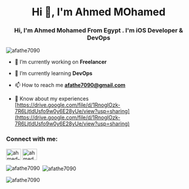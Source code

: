 <h1 align="center">Hi 👋, I'm Ahmed MOhamed</h1>
<h3 align="center">Hi, I'm Ahmed Mohamed From Egypt . I'm iOS Developer & DevOps</h3>

<p align="left"> <img src="https://komarev.com/ghpvc/?username=afathe7090&label=Profile%20views&color=0e75b6&style=flat" alt="afathe7090" /> </p>

- 🔭 I’m currently working on **Freelancer**

- 🌱 I’m currently learning **DevOps**

- 📫 How to reach me **afathe7090@gmail.com**

- 📄 Know about my experiences [https://drive.google.com/file/d/1RnoglOzk-7R6LjtldUsfo9w0y6E28yUe/view?usp=sharing](https://drive.google.com/file/d/1RnoglOzk-7R6LjtldUsfo9w0y6E28yUe/view?usp=sharing)

<h3 align="left">Connect with me:</h3>
<p align="left">
<a href="https://linkedin.com/in/ahmed-fathe-37b6231b6/" target="blank"><img align="center" src="https://raw.githubusercontent.com/rahuldkjain/github-profile-readme-generator/master/src/images/icons/Social/linked-in-alt.svg" alt="ahmed-fathe-37b6231b6/" height="30" width="40" /></a>
<a href="https://fb.com/ahmed.fathe.731135/" target="blank"><img align="center" src="https://raw.githubusercontent.com/rahuldkjain/github-profile-readme-generator/master/src/images/icons/Social/facebook.svg" alt="ahmed.fathe.731135/" height="30" width="40" /></a>
</p>

<p><img align="left" src="https://github-readme-stats.vercel.app/api/top-langs?username=afathe7090&show_icons=true&theme=merko&locale=en&layout=compact" alt="afathe7090" /></p>

<p>&nbsp;<img align="center" src="https://github-readme-stats.vercel.app/api?username=afathe7090&show_icons=true&theme=dark&locale=en" alt="afathe7090" /></p>

<p><img align="center" src="https://github-readme-streak-stats.herokuapp.com/?user=afathe7090&theme=dark" alt="afathe7090" /></p>
